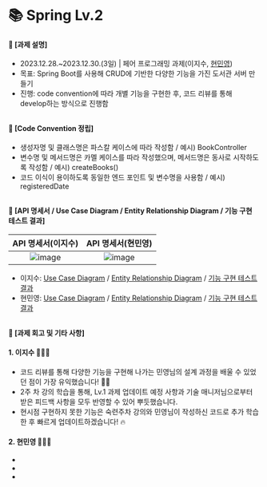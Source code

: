 ####
# 📚 Spring Lv.2
#### 📌 [과제 설명]
- 2023.12.28.~2023.12.30.(3일) | 페어 프로그래밍 과제(이지수, [현민영](https://github.com/95hyun))
- 목표: Spring Boot를 사용해 CRUD에 기반한 다양한 기능을 가진 도서관 서버 만들기
- 진행: code convention에 따라 개별 기능을 구현한 후, 코드 리뷰를 통해 develop하는 방식으로 진행함
##
#### 📌 [Code Convention 정립]
- 생성자명 및 클래스명은 파스칼 케이스에 따라 작성함 / 예시) BookController
- 변수명 및 메서드명은 카멜 케이스를 따라 작성했으며, 메서드명은 동사로 시작하도록 작성함 / 예시) createBooks()
- 코드 이식이 용이하도록 동일한 엔드 포인트 및 변수명을 사용함 / 예시) registeredDate
##
#### 📌 [API 명세서 / Use Case Diagram / Entity Relationship Diagram / 기능 구현 테스트 결과]
|API 명세서(이지수)|API 명세서(현민영)|
|:---:|:---:|
|![image](https://github.com/jisulee-shsf/spring-hanghae99-assignment-level2/assets/109773795/1e67a24c-637d-4472-a0b9-c55f0abd3912)|![image](https://github.com/jisulee-shsf/spring-hanghae99-assignment-level2/assets/109773795/a98afdf7-d9d3-46ca-a853-57c1073987dc)|
- 이지수: [Use Case Diagram](https://github.com/jisulee-shsf/spring-hanghae99-assignment-level2/assets/109773795/c081bd4f-b3ab-4683-8d4e-7af69d59316a) / [Entity Relationship Diagram](https://github.com/jisulee-shsf/spring-hanghae99-assignment-level2/assets/109773795/284adcea-6daf-478e-8d39-99e938470336) / [기능 구현 테스트 결과](https://github.com/jisulee-shsf/spring-hanghae99-assignment-level2/assets/109773795/67e3ef0d-84e1-4937-86f2-2a5a630b65cf)
- 현민영: [Use Case Diagram]() / [Entity Relationship Diagram]() / [기능 구현 테스트 결과]()
##
#### 📌 [과제 회고 및 기타 사항]
#### **1. 이지수** 👩🏻‍💻
- 코드 리뷰를 통해 다양한 기능을 구현해 나가는 민영님의 설계 과정을 배울 수 있었던 점이 가장 유익했습니다! 👍🏻
- 2주 차 강의 학습을 통해, Lv.1 과제 업데이트 예정 사항과 기술 매니저님으로부터 받은 피드백 사항을 모두 반영할 수 있어 뿌듯했습니다.
- 현시점 구현하지 못한 기능은 숙련주차 강의와 민영님이 작성하신 코드로 추가 학습한 후 빠르게 업데이트하겠습니다! 🔥  
#### **2. 현민영** 👨🏻‍💻
- 
- 
- 
####
